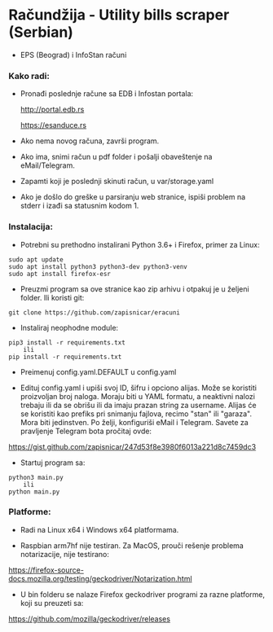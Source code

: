 # Račundžija - Utility bills scraper (Serbian)

- EPS (Beograd) i InfoStan računi

### Kako radi:

- Pronađi poslednje račune sa EDB i Infostan portala:
  
    http://portal.edb.rs

    https://esanduce.rs

- Ako nema novog računa, završi program.
  
- Ako ima, snimi račun u pdf folder i pošalji obaveštenje na eMail/Telegram.

- Zapamti koji je poslednji skinuti račun, u var/storage.yaml

- Ako je došlo do greške u parsiranju web stranice, ispiši problem na stderr i izađi sa statusnim kodom 1.

### Instalacija:

- Potrebni su prethodno instalirani Python 3.6+ i Firefox, primer za Linux:

```
sudo apt update
sudo apt install python3 python3-dev python3-venv
sudo apt install firefox-esr
```

- Preuzmi program sa ove stranice kao zip arhivu i otpakuj je u željeni folder. Ili koristi git:

```
git clone https://github.com/zapisnicar/eracuni
```

- Instaliraj neophodne module:

```
pip3 install -r requirements.txt
    ili
pip install -r requirements.txt
```

- Preimenuj config.yaml.DEFAULT u config.yaml

- Edituj config.yaml i upiši svoj ID, šifru i opciono alijas. Može se koristiti proizvoljan broj naloga. Moraju biti u YAML formatu, a neaktivni nalozi trebaju ili da se obrišu ili da imaju prazan string za username. Alijas će se koristiti kao prefiks pri snimanju fajlova, recimo "stan" ili "garaza". Mora biti jedinstven. Po želji, konfiguriši eMail i Telegram. Savete za pravljenje Telegram bota pročitaj ovde: 

https://gist.github.com/zapisnicar/247d53f8e3980f6013a221d8c7459dc3

- Startuj program sa:

```
python3 main.py
    ili
python main.py
```

### Platforme:

- Radi na Linux x64 i Windows x64 platformama.

- Raspbian arm7hf nije testiran. Za MacOS, prouči rešenje problema notarizacije, nije testirano:

https://firefox-source-docs.mozilla.org/testing/geckodriver/Notarization.html

- U bin folderu se nalaze Firefox geckodriver programi za razne platforme, koji su preuzeti sa:

https://github.com/mozilla/geckodriver/releases